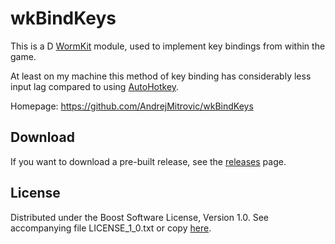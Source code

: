 # wkBindKeys

This is a D [WormKit](http://worms2d.info/WormKit) module,
used to implement key bindings from within the game.

At least on my machine this method of key binding has
considerably less input lag compared to using
[AutoHotkey](http://www.autohotkey.com/).

Homepage: https://github.com/AndrejMitrovic/wkBindKeys

## Download

If you want to download a pre-built release, see the [releases] page.

[releases]: https://github.com/AndrejMitrovic/wkBindKeys/releases

## License

Distributed under the Boost Software License, Version 1.0.
See accompanying file LICENSE_1_0.txt or copy [here][BoostLicense].

[BoostLicense]: http://www.boost.org/LICENSE_1_0.txt
